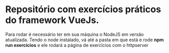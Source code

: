 # Repositório com exercícios práticos do framework VueJs.

Para rodar é necessário ter em sua máquina o NodeJS em versão atualizada. 
Tendo o node instalado, vá até a pasta em que está e rode <b> npm run exercicios</b> e ele rodará a página de exercícios com o httpserver
